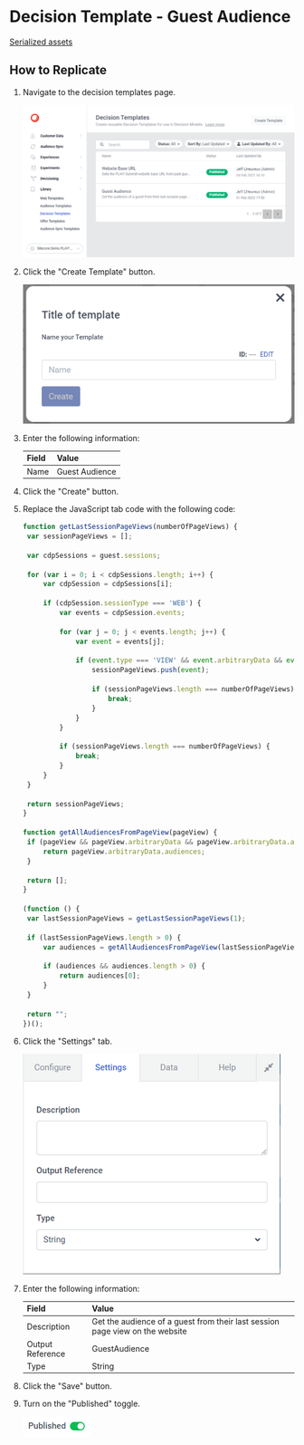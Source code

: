 # Decision Template - Guest Audience

[Serialized assets](/demo/experience/personalize/library/decisionTemplates/Guest%20Audience)

## How to Replicate

1. Navigate to the decision templates page.

   ![Decision templates page](/docs/cdp-personalize/library/decisionTemplates/Decision-templates.png)

2. Click the "Create Template" button.

   ![Create template](/docs/cdp-personalize/library/decisionTemplates/Create.png)

3. Enter the following information:

   |Field|Value|
   |-|-|
   |Name|Guest Audience|

4. Click the "Create" button.
5. Replace the JavaScript tab code with the following code:

   ```JavaScript
   function getLastSessionPageViews(numberOfPageViews) {
   	var sessionPageViews = [];

   	var cdpSessions = guest.sessions;

   	for (var i = 0; i < cdpSessions.length; i++) {
   		var cdpSession = cdpSessions[i];

   		if (cdpSession.sessionType === 'WEB') {
   			var events = cdpSession.events;

   			for (var j = 0; j < events.length; j++) {
   				var event = events[j];

   				if (event.type === 'VIEW' && event.arbitraryData && event.arbitraryData.sitecoreTemplateName === 'Session') {
   					sessionPageViews.push(event);

   					if (sessionPageViews.length === numberOfPageViews) {
   						break;
   					}
   				}
   			}

   			if (sessionPageViews.length === numberOfPageViews) {
   				break;
   			}
   		}
   	}

   	return sessionPageViews;
   }

   function getAllAudiencesFromPageView(pageView) {
   	if (pageView && pageView.arbitraryData && pageView.arbitraryData.audiences && pageView.arbitraryData.audiences.length > 0) {
   		return pageView.arbitraryData.audiences;
   	}

   	return [];
   }

   (function () {
   	var lastSessionPageViews = getLastSessionPageViews(1);

   	if (lastSessionPageViews.length > 0) {
   		var audiences = getAllAudiencesFromPageView(lastSessionPageViews[0]);

   		if (audiences && audiences.length > 0) {
   			return audiences[0];
   		}
   	}

   	return "";
   })();
   ```

6. Click the "Settings" tab.

   ![Settings](/docs/cdp-personalize/library/decisionTemplates/Settings-tab.png)

7. Enter the following information:

   |Field|Value|
   |-|-|
   |Description|Get the audience of a guest from their last session page view on the website|
   |Output Reference|GuestAudience|
   |Type|String|

8. Click the "Save" button.
9. Turn on the "Published" toggle.

   ![Published](/docs/cdp-personalize/library/decisionTemplates/Published.png)
